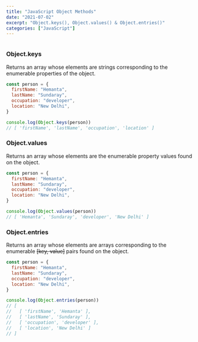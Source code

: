 ```yaml
---
title: "JavaScript Object Methods"
date: "2021-07-02"
excerpt: "Object.keys(), Object.values() & Object.entries()"
categories: ["JavaScript"]
---
```


```toc

```

### Object.keys

Returns an array whose elements are strings corresponding to the enumerable properties of the object.

```js {numberLines}
const person = {
  firstName: "Hemanta",
  lastName: "Sundaray",
  occupation: "developer",
  location: "New Delhi",
}

console.log(Object.keys(person))
// [ 'firstName', 'lastName', 'occupation', 'location' ]
```

### Object.values

Returns an array whose elements are the enumerable property values found on the object.

```js {numberLines}
const person = {
  firstName: "Hemanta",
  lastName: "Sundaray",
  occupation: "developer",
  location: "New Delhi",
}

console.log(Object.values(person))
// [ 'Hemanta', 'Sundaray', 'developer', 'New Delhi' ]
```

### Object.entries

Returns an array whose elements are arrays corresponding to the enumerable ~~[key, value]~~ pairs found on the object.

```js {numberLines}
const person = {
  firstName: "Hemanta",
  lastName: "Sundaray",
  occupation: "developer",
  location: "New Delhi",
}

console.log(Object.entries(person))
// [
//   [ 'firstName', 'Hemanta' ],
//   [ 'lastName', 'Sundaray' ],
//   [ 'occupation', 'developer' ],
//   [ 'location', 'New Delhi' ]
// ]
```

